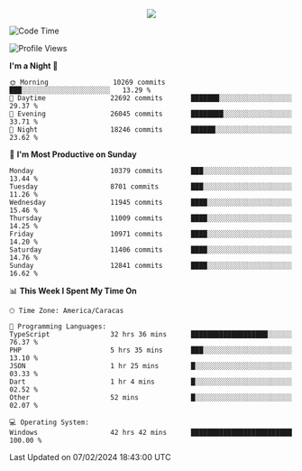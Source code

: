 <p align="center">
  <a href="http://www.github.com/thevacs">
    <img src="https://github-readme-streak-stats.herokuapp.com/?user=thevacs&stroke=ffffff&background=1c1917&ring=0891b2&fire=0891b2&currStreakNum=ffffff&currStreakLabel=0891b2&sideNums=ffffff&sideLabels=ffffff&dates=ffffff&hide_border=true" />
  </a>
</p>

<!--START_SECTION:waka-->
![Code Time](http://img.shields.io/badge/Code%20Time-1%2C994%20hrs%2022%20mins-blue)

![Profile Views](http://img.shields.io/badge/Profile%20Views-0-blue)

**I'm a Night 🦉** 

```text
🌞 Morning                10269 commits       ███░░░░░░░░░░░░░░░░░░░░░░   13.29 % 
🌆 Daytime                22692 commits       ███████░░░░░░░░░░░░░░░░░░   29.37 % 
🌃 Evening                26045 commits       ████████░░░░░░░░░░░░░░░░░   33.71 % 
🌙 Night                  18246 commits       ██████░░░░░░░░░░░░░░░░░░░   23.62 % 
```
📅 **I'm Most Productive on Sunday** 

```text
Monday                   10379 commits       ███░░░░░░░░░░░░░░░░░░░░░░   13.44 % 
Tuesday                  8701 commits        ███░░░░░░░░░░░░░░░░░░░░░░   11.26 % 
Wednesday                11945 commits       ████░░░░░░░░░░░░░░░░░░░░░   15.46 % 
Thursday                 11009 commits       ████░░░░░░░░░░░░░░░░░░░░░   14.25 % 
Friday                   10971 commits       ████░░░░░░░░░░░░░░░░░░░░░   14.20 % 
Saturday                 11406 commits       ████░░░░░░░░░░░░░░░░░░░░░   14.76 % 
Sunday                   12841 commits       ████░░░░░░░░░░░░░░░░░░░░░   16.62 % 
```


📊 **This Week I Spent My Time On** 

```text
🕑︎ Time Zone: America/Caracas

💬 Programming Languages: 
TypeScript               32 hrs 36 mins      ███████████████████░░░░░░   76.37 % 
PHP                      5 hrs 35 mins       ███░░░░░░░░░░░░░░░░░░░░░░   13.10 % 
JSON                     1 hr 25 mins        █░░░░░░░░░░░░░░░░░░░░░░░░   03.33 % 
Dart                     1 hr 4 mins         █░░░░░░░░░░░░░░░░░░░░░░░░   02.52 % 
Other                    52 mins             █░░░░░░░░░░░░░░░░░░░░░░░░   02.07 % 

💻 Operating System: 
Windows                  42 hrs 42 mins      █████████████████████████   100.00 % 
```


 Last Updated on 07/02/2024 18:43:00 UTC
<!--END_SECTION:waka-->
